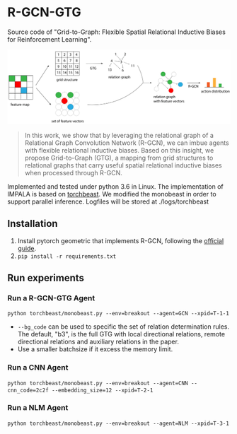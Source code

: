 # R-GCN-GTG
Source code of "Grid-to-Graph: Flexible Spatial Relational Inductive Biases for Reinforcement Learning".

![](./resources/architecture.png)

> In this work, we show that by leveraging the relational graph of a Relational Graph Convolution Network (R-GCN), we can imbue agents with flexible relational inductive biases. Based on this insight, we propose Grid-to-Graph (GTG), a mapping from grid structures to relational graphs that carry useful spatial relational inductive biases when processed through R-GCN.


Implemented and tested under python 3.6 in Linux.
The implementation of IMPALA is based on [torchbeast](https://github.com/facebookresearch/torchbeast).
We modified the monobeast in order to support parallel inference.
Logfiles will be stored at ./logs/torchbeast

## Installation
1. Install pytorch geometric that implements R-GCN, following the [official guide](https://pytorch-geometric.readthedocs.io/en/latest/notes/installation.html).
2. `pip install -r requirements.txt`

## Run experiments
### Run a R-GCN-GTG Agent
```
python torchbeast/monobeast.py --env=breakout --agent=GCN --xpid=T-1-1
```
* `--bg_code` can be used to specific the set of relation determination rules.
The default, "b3", is the full GTG with local directional relations, remote directional relations and auxiliary relations in the paper. 
* Use a smaller batchsize if it excess the memory limit.

### Run a CNN Agent
```
python torchbeast/monobeast.py --env=breakout --agent=CNN --cnn_code=2c2f --embedding_size=12 --xpid=T-2-1
```

### Run a NLM Agent
```
python torchbeast/monobeast.py --env=breakout --agent=NLM --xpid=T-3-1 
```

